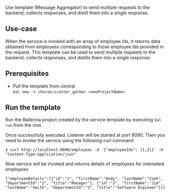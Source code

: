 Use template (Message Aggregator) to send multiple requests to the backend, collects responses, and distill them into a single response.

## Use-case
When the service is invoked with an array of employee Ids, it returns data obtained from employees corresponding to those employee Ids provided in the request. This template can be used to send multiple requests to the backend, collects responses, and distills them into a single response.

## Prerequisites
* Pull the template from central  
`bal new -t choreo/scatter_gather <newProjectName>`

## Run the template
Run the Ballerina project created by the service template by executing `bal run` from the root.

Once successfully executed, Listener will be started at port 8090. Then you need to invoke the service using the following curl command
```
$ curl http://localhost:8090/employees -d '{"employeeIds": [1,2]}' -H "Content-Type:application/json"
```
Now service will be invoked and returns details of employees for interested employees
```
{"employeeDetails":[{"id":"1", "firstName":"Andy", "lastName":"Cook", "departmentId":"1", "title":"Manager"}, {"id":"2", "firstName":"Jim", "lastName":"Smith", "departmentId":"2", "title":"Software Engineer"}]}
```
